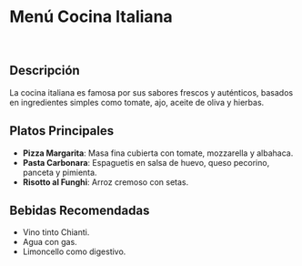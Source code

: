 # Menú Cocina Italiana
​

## Descripción
La cocina italiana es famosa por sus sabores frescos y auténticos, basados en ingredientes simples como tomate, ajo, aceite de oliva y hierbas.


## Platos Principales
- **Pizza Margarita**: Masa fina cubierta con tomate, mozzarella y albahaca.
- **Pasta Carbonara**: Espaguetis en salsa de huevo, queso pecorino, panceta y pimienta.
- **Risotto al Funghi**: Arroz cremoso con setas.


## Bebidas Recomendadas
- Vino tinto Chianti.
- Agua con gas.
- Limoncello como digestivo.